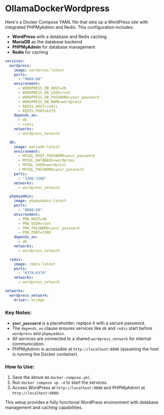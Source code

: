 # OllamaDockerWordpress
Here's a Docker Compose YAML file that sets up a WordPress site with integrated PHPMyAdmin and Redis. This configuration includes:

- **WordPress** with a database and Redis caching
- **MariaDB** as the database backend
- **PHPMyAdmin** for database management
- **Redis** for caching

```yaml
services:
  wordpress:
    image: wordpress:latest
    ports:
      - "9080:80"
    environment:
      - WORDPRESS_DB_HOST=db
      - WORDPRESS_DB_USER=root
      - WORDPRESS_DB_PASSWORD=your_password
      - WORDPRESS_DB_NAME=wordpress
      - REDIS_HOST=redis
      - REDIS_PORT=6379
    depends_on:
      - db
      - redis
    networks:
      - wordpress_network

  db:
    image: mariadb:latest
    environment:
      - MYSQL_ROOT_PASSWORD=your_password
      - MYSQL_DATABASE=wordpress
      - MYSQL_USER=wordpress
      - MYSQL_PASSWORD=your_password
    ports:
      - "3306:3306"
    networks:
      - wordpress_network

  phpmyadmin:
    image: phpmyadmin:latest
    ports:
      - "8080:80"
    environment:
      - PMA_HOST=db
      - PMA_USER=root
      - PMA_PASSWORD=your_password
      - PMA_PORT=3306
    depends_on:
      - db
    networks:
      - wordpress_network

  redis:
    image: redis:latest
    ports:
      - "6379:6379"
    networks:
      - wordpress_network

networks:
  wordpress_network:
    driver: bridge
```

### Key Notes:
- **`your_password`** is a placeholder; replace it with a secure password.
- The `depends_on` clause ensures services like `db` and `redis` start before `wordpress` and `phpmyadmin`.
- All services are connected to a shared `wordpress_network` for internal communication.
- PHPMyAdmin is accessible at `http://localhost:8080` (assuming the host is running the Docker container).

### How to Use:
1. Save the above as `docker-compose.yml`.
2. Run `docker compose up -d` to start the services.
3. Access WordPress at `http://localhost:9080` and PHPMyAdmin at `http://localhost:8080`.

This setup provides a fully functional WordPress environment with database management and caching capabilities.